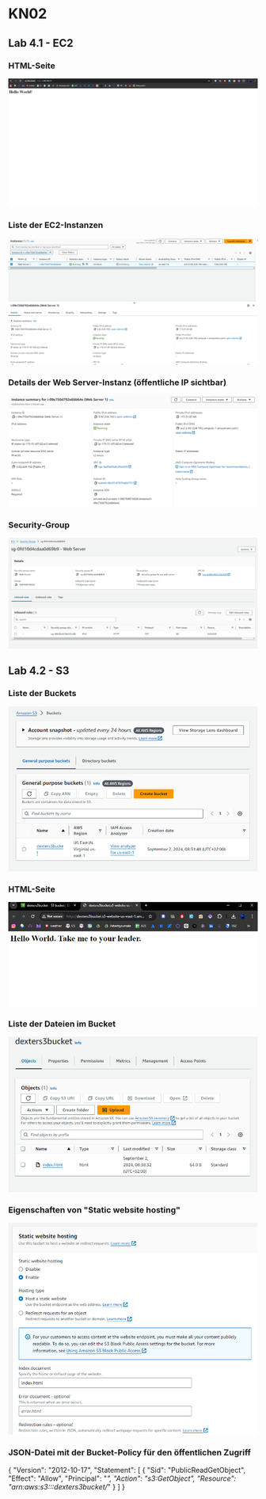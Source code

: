 # KN02

## Lab 4.1 - EC2

### HTML-Seite
![alt text](image-3.png)

### Liste der EC2-Instanzen
![alt text](image.png)

### Details der Web Server-Instanz (öffentliche IP sichtbar)
![alt text](image-1.png)

### Security-Group
![alt text](image-2.png)

## Lab 4.2 - S3

### Liste der Buckets
![alt text](image-4.png)

### HTML-Seite
![alt text](image-5.png)

### Liste der Dateien im Bucket
![alt text](image-6.png)

### Eigenschaften von "Static website hosting"
![alt text](image-7.png)

### JSON-Datei mit der Bucket-Policy für den öffentlichen Zugriff
{
    "Version": "2012-10-17",
    "Statement": [
        {
            "Sid": "PublicReadGetObject",
            "Effect": "Allow",
            "Principal": "*",
            "Action": "s3:GetObject",
            "Resource": "arn:aws:s3:::dexters3bucket/*"
        }
    ]
}